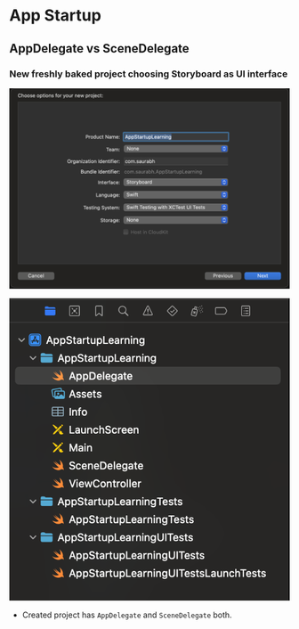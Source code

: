 # App Startup

## AppDelegate vs SceneDelegate

### New freshly baked project choosing Storyboard as UI interface

![Xcode new project](resources/xcode-new-project-storyboard-swift.png "Xcode new project")


![Default files](resources/xcode-created-new-project-storyboard-default-files.png "Default files")


- Created project has `AppDelegate` and `SceneDelegate` both.